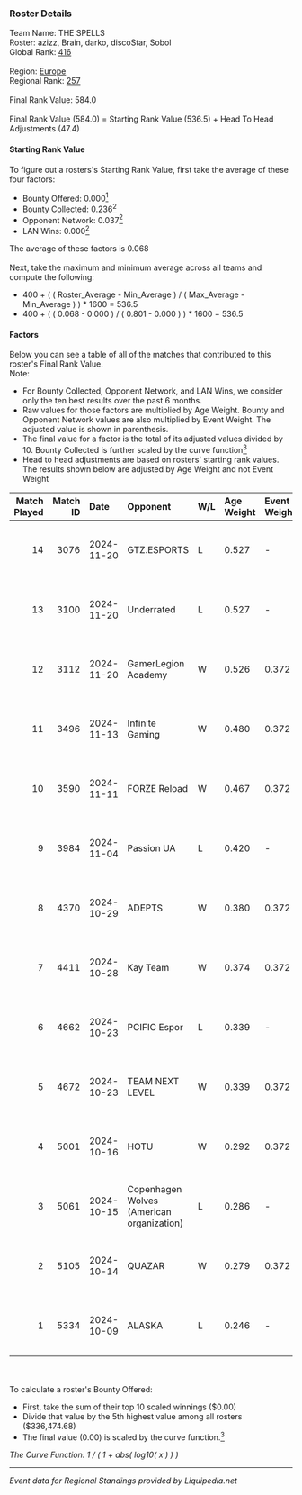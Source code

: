 ### Roster Details<br />
Team Name: THE SPELLS<br />
Roster: azizz, Brain, darko, discoStar, Sobol<br />
Global Rank: [416](../standings_global.md)<br />
<br />
Region: [Europe]( ../standings_europe.md)<br />
Regional Rank: [257]( ../standings_europe.md)<br />
<br />
Final Rank Value:  584.0<br />
<br />
Final Rank Value (584.0) = Starting Rank Value (536.5) + Head To Head Adjustments (47.4)<br />

#### Starting Rank Value<br />
To figure out a rosters's Starting Rank Value, first take the average of these four factors:<br />
- Bounty Offered: 0.000[<sup>1</sup>](#table2)
- Bounty Collected: 0.236[<sup>2</sup>](#table1)
- Opponent Network: 0.037[<sup>2</sup>](#table1)
- LAN Wins: 0.000[<sup>2</sup>](#table1)

The average of these factors is 0.068<br />
<br />
Next, take the maximum and minimum average across all teams and compute the following:<br />
- 400 + ( ( Roster_Average - Min_Average ) / ( Max_Average - Min_Average ) ) * 1600 = 536.5
- 400 + ( ( 0.068 - 0.000 ) / ( 0.801 - 0.000 ) ) * 1600 = 536.5


#### Factors<br />
Below you can see a table of all of the matches that contributed to this roster's Final Rank Value.<br />
Note:<br />

- For Bounty Collected, Opponent Network, and LAN Wins, we consider only the ten best results over the past 6 months.
- Raw values for those factors are multiplied by Age Weight. Bounty and Opponent Network values are also multiplied by Event Weight. The adjusted value is shown in parenthesis.
- The final value for a factor is the total of its adjusted values divided by 10. Bounty Collected is further scaled by the curve function[<sup>3</sup>](#curveFunction)
- Head to head adjustments are based on rosters' starting rank values. The results shown below are adjusted by Age Weight and not Event Weight
<span id="table1"></span><br />


| Match Played | Match ID | Date       | Opponent                                  | W/L | Age Weight | Event Weight | Bounty Collected | Opponent Network | LAN Wins  | H2H Adj. | Roster                                |
| -: | -: | :- | :- | :- | :- | :- | :- | :- | :- | -: | :- |
|           14 |     3076 | 2024-11-20 | GTZ.ESPORTS                               | L   | 0.527      | -            | -                | -                | -         |    -0.65 | azizz, Brain, darko, discoStar, Sobol |
|           13 |     3100 | 2024-11-20 | Underrated                                | L   | 0.527      | -            | -                | -                | -         |    -6.76 | azizz, Brain, darko, discoStar, Sobol |
|           12 |     3112 | 2024-11-20 | GamerLegion Academy                       | W   | 0.526      | 0.372        | 0.000 (0.000)    | 0.223 (0.044)    | 0 (0.000) |     7.99 | azizz, Brain, darko, discoStar, Sobol |
|           11 |     3496 | 2024-11-13 | Infinite Gaming                           | W   | 0.480      | 0.372        | 0.000 (0.000)    | 0.059 (0.011)    | 0 (0.000) |     6.30 | azizz, Brain, darko, discoStar, Sobol |
|           10 |     3590 | 2024-11-11 | FORZE Reload                              | W   | 0.467      | 0.372        | 0.026 (0.005)    | 0.559 (0.097)    | 0 (0.000) |    12.22 | azizz, Brain, darko, discoStar, Sobol |
|            9 |     3984 | 2024-11-04 | Passion UA                                | L   | 0.420      | -            | -                | -                | -         |    -0.99 | azizz, Brain, darko, discoStar, Sobol |
|            8 |     4370 | 2024-10-29 | ADEPTS                                    | W   | 0.380      | 0.372        | 0.000 (0.000)    | 0.292 (0.041)    | 0 (0.000) |     7.81 | azizz, Brain, darko, discoStar, Sobol |
|            7 |     4411 | 2024-10-28 | Kay Team                                  | W   | 0.374      | 0.372        | 0.000 (0.000)    | 0.050 (0.007)    | 0 (0.000) |     5.18 | azizz, Brain, darko, discoStar, Sobol |
|            6 |     4662 | 2024-10-23 | PCIFIC Espor                              | L   | 0.339      | -            | -                | -                | -         |    -2.47 | azizz, Brain, darko, discoStar, Sobol |
|            5 |     4672 | 2024-10-23 | TEAM NEXT LEVEL                           | W   | 0.339      | 0.372        | 0.003 (0.000)    | 0.465 (0.059)    | 0 (0.000) |     7.35 | azizz, Brain, darko, discoStar, Sobol |
|            4 |     5001 | 2024-10-16 | HOTU                                      | W   | 0.292      | 0.372        | 0.003 (0.000)    | 0.777 (0.085)    | 0 (0.000) |     6.69 | azizz, Brain, darko, discoStar, Sobol |
|            3 |     5061 | 2024-10-15 | Copenhagen Wolves (American organization) | L   | 0.286      | -            | -                | -                | -         |    -1.34 | azizz, Brain, darko, discoStar, Sobol |
|            2 |     5105 | 2024-10-14 | QUAZAR                                    | W   | 0.279      | 0.372        | 0.005 (0.001)    | 0.257 (0.027)    | 0 (0.000) |     6.37 | azizz, Brain, darko, discoStar, Sobol |
|            1 |     5334 | 2024-10-09 | ALASKA                                    | L   | 0.246      | -            | -                | -                | -         |    -0.27 | azizz, Brain, darko, discoStar, Sobol |

<br />
<span id="table2"></span><br />
To calculate a roster's Bounty Offered:<br />

- First, take the sum of their top 10 scaled winnings ($0.00)
- Divide that value by the 5th highest value among all rosters ($336,474.68)
- The final value (0.00) is scaled by the curve function.[<sup>3</sup>](#curveFunction)

<span id="curveFunction"></span>_The Curve Function: 1 / ( 1 + abs( log10( x ) ) )_<br />

---
_Event data for Regional Standings provided by Liquipedia.net_<br />
